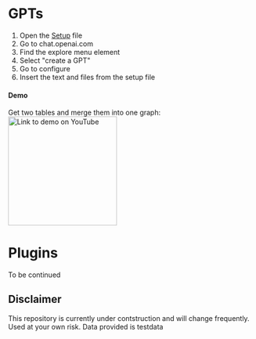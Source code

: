 

# GPTs
  1. Open the [Setup](https://github.com/PxTools/lab_gpt/blob/main/GPT/Setup.md) file
  2. Go to chat.openai.com
  3. Find the explore menu element
  4. Select "create a GPT"
  5. Go to configure
  6. Insert the text and files from the setup file

#### Demo
Get two tables and merge them into one graph:
<a href="https://www.youtube.com/watch?v=9PthFM0opCA" target="_blank">
    <img src="https://github.com/PxTools/lab_gpt/assets/59892221/1539c656-1f73-44c2-bd27-2e72030db731" alt="Link to demo on YouTube" width="222"/>
</a>



# Plugins
  To be continued

## Disclaimer

This repository is currently under contstruction and will change frequently. 
Used at your own risk. Data provided is testdata


